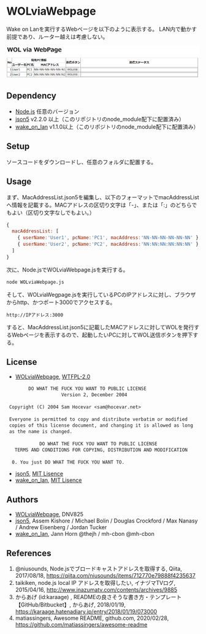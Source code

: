 # WOLviaWebpage

Wake on Lanを実行するWebページを以下のように表示する。
LAN内で動かす前提であり、ルーター越えは考慮しない。

![Webページの表示イメージ](./README-pageimage.png)

## Dependency

- [Node.js](https://nodejs.org/en/) 任意のバージョン
- [json5](https://www.npmjs.com/package/json5) v2.2.0 以上（このリポジトリのnode_module配下に配置済み）
- [wake_on_lan](https://www.npmjs.com/package/wake_on_lan) v1.1.0以上（このリポジトリのnode_module配下に配置済み）

## Setup

ソースコードをダウンロードし、任意のフォルダに配置する。

## Usage

まず、MacAddressList.json5を編集し、以下のフォーマットでmacAddressListへ情報を記載する。MACアドレスの区切り文字は「-」、または「:」のどちらでもよい（区切り文字なしでもよい。）

```javascript
{
  macAddressList: [
    { userName:'User1', pcName:'PC1', macAddress:'NN-NN-NN-NN-NN-NN' },
    { userName:'User2', pcName:'PC2', macAddress:'NN:NN:NN:NN:NN:NN' },
  ]
}
```

次に、Node.jsでWOLviaWebpage.jsを実行する。

```cmd
node WOLviaWebpage.js
```

そして、WOLviaWegpage.jsを実行しているPCのIPアドレスに対し、ブラウザからhttp、かつポート3000でアクセスする。

```text
http://IPアドレス:3000
```

すると、MacAddressList.json5に記載したMACアドレスに対してWOLを発行するWebページを表示するので、起動したいPCに対してWOL送信ボタンを押下する。

## License

- [WOLviaWebpage](https://github.com/DNV825/WOLviaWebpage), [WTFPL-2.0](http://www.wtfpl.net/)

```text
        DO WHAT THE FUCK YOU WANT TO PUBLIC LICENSE 
                    Version 2, December 2004 

 Copyright (C) 2004 Sam Hocevar <sam@hocevar.net> 

 Everyone is permitted to copy and distribute verbatim or modified 
 copies of this license document, and changing it is allowed as long 
 as the name is changed. 

            DO WHAT THE FUCK YOU WANT TO PUBLIC LICENSE 
   TERMS AND CONDITIONS FOR COPYING, DISTRIBUTION AND MODIFICATION 

  0. You just DO WHAT THE FUCK YOU WANT TO.
```

- [json5](https://www.npmjs.com/package/json5), [MIT Lisence](https://github.com/json5/json5/blob/HEAD/LICENSE.md)
- [wake_on_lan](https://www.npmjs.com/package/wake_on_lan), [MIT Lisence](https://www.npmjs.com/package/wake_on_lan#license-mit)

## Authors

- [WOLviaWebpage](https://github.com/DNV825/WOLviaWebpage), DNV825
- [json5](https://www.npmjs.com/package/json5), Assem Kishore / Michael Bolin / Douglas Crockford / Max Nanasy / Andrew Eisenberg / Jordan Tucker
- [wake_on_lan](https://www.npmjs.com/package/wake_on_lan), Jann Horn @thejh / mh-cbon @mh-cbon

## References

1. @niusounds, Node.jsでブロードキャストアドレスを取得する, Qiita, 2017/08/18, <https://qiita.com/niusounds/items/712770e79888f4235637>
1. taikiken, node.js local IP アドレスを取得したい, イナヅマTVログ, 2015/04/16, <http://www.inazumatv.com/contents/archives/9885>
1. からあげ (id:karaage) , READMEの良さそうな書き方・テンプレート【GitHub/Bitbucket】, からあげ, 2018/01/19, <https://karaage.hatenadiary.jp/entry/2018/01/19/073000>
1. matiassingers, Awesome README, github.com, 2020/02/28, <https://github.com/matiassingers/awesome-readme>

